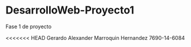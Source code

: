 # DesarrolloWeb-Proyecto1
Fase 1 de proyecto

<<<<<<< HEAD
Gerardo Alexander Marroquin Hernandez
7690-14-6084